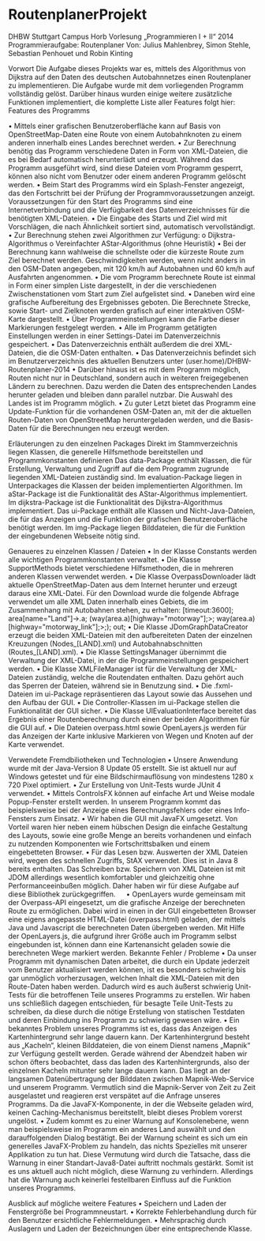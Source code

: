 RoutenplanerProjekt
===================

DHBW Stuttgart Campus Horb Vorlesung „Programmieren I + II“ 2014
Programmieraufgabe: Routenplaner
Von: Julius Mahlenbrey, Simon Stehle, Sebastian Penhouet und Robin Kinting

Vorwort
Die Aufgabe dieses Projekts war es, mittels des Algorithmus von Dijkstra auf den Daten des deutschen Autobahnnetzes einen Routenplaner zu implementieren.
Die Aufgabe wurde mit dem vorliegenden Programm vollständig gelöst. Darüber hinaus wurden einige weitere zusätzliche Funktionen implementiert, die komplette Liste aller Features folgt hier:
Features des Programms

•	Mittels einer grafischen Benutzeroberfläche kann auf Basis von OpenStreetMap-Daten eine Route von einem Autobahnknoten zu einem anderen innerhalb eines Landes berechnet werden.
•	Zur Berechnung benötig das Programm verschiedene Daten in Form von XML-Dateien, die es bei Bedarf automatisch herunterlädt und erzeugt. Während das Programm ausgeführt wird, sind diese Dateien vom Programm gesperrt, können also nicht vom Benutzer oder einem anderen Programm gelöscht werden.
•	Beim Start des Programms wird ein Splash-Fenster angezeigt, das den Fortschritt bei der Prüfung der Programmvoraussetzungen anzeigt. Voraussetzungen für den Start des Programms sind eine Internetverbindung und die Verfügbarkeit des Datenverzeichnisses für die benötigten XML-Dateien.
•	Die Eingabe des Starts und Ziel wird mit Vorschlägen, die nach Ähnlichkeit sortiert sind, automatisch vervollständigt.
•	Zur Berechnung stehen zwei Algorithmen zur Verfügung:
	o	Dijkstra-Algorithmus
	o	Vereinfachter AStar-Algorithmus (ohne Heuristik)
•	Bei der Berechnung kann wahlweise die schnellste oder die kürzeste Route zum Ziel berechnet werden. Geschwindigkeiten werden, wenn nicht anders in den OSM-Daten angegeben, mit 120 km/h auf Autobahnen und 60 km/h auf Ausfahrten angenommen.
•	Die vom Programm berechnete Route ist einmal in Form einer simplen Liste dargestellt, in der die verschiedenen Zwischenstationen vom Start zum Ziel aufgelistet sind.
•	Daneben wird eine grafische Aufbereitung des Ergebnisses geboten. Die Berechnete Strecke, sowie Start- und Zielknoten werden grafisch auf einer interaktiven OSM-Karte dargestellt.
•	Über Programmeinstellungen kann die Farbe dieser Markierungen festgelegt werden. 
•	Alle im Programm getätigten Einstellungen werden in einer Settings-Datei im Datenverzeichnis gespeichert.
•	Das Datenverzeichnis enthält außerdem die drei XML-Dateien, die die OSM-Daten enthalten. 
•	Das Datenverzeichnis befindet sich im Benutzerverzeichnis des aktuellen Benutzers unter (user.home)/DHBW-Routenplaner-2014
•	Darüber hinaus ist es mit dem Programm möglich, Routen nicht nur in Deutschland, sondern auch in weiteren freigegebenen Ländern zu berechnen. Dazu werden die Daten des entsprechenden Landes herunter geladen und bleiben dann parallel nutzbar. Die Auswahl des Landes ist im Programm möglich.
•	Zu guter Letzt bietet das Programm eine Update-Funktion für die vorhandenen OSM-Daten an, mit der die aktuellen Routen-Daten von OpenStreetMap heruntergeladen werden, und die Basis-Daten für die Berechnungen neu erzeugt werden. 

Erläuterungen zu den einzelnen Packages
	Direkt im Stammverzeichnis liegen Klassen, die generelle Hilfsmethode bereitstellen und Programmkonstanten definieren
	Das data-Package enthält Klassen, die für Erstellung, Verwaltung und Zugriff auf die dem Programm zugrunde liegenden XML-Dateien zuständig sind.
	Im evaluation-Package liegen in Unterpackages die Klassen der beiden implementierten Algorithmen.
	Im aStar-Package ist die Funktionalität des AStar-Algorithmus implementiert.
	Im dijkstra-Package ist die Funktionalität des Dijkstra-Algorithmus implementiert.
	Das ui-Package enthält alle Klassen und Nicht-Java-Dateien, die für das Anzeigen und die Funktion der grafischen Benutzeroberfläche benötigt werden.
	Im img-Package liegen Bilddateien, die für die Funktion der eingebundenen Webseite nötig sind.

Genaueres zu einzelnen Klassen / Dateien
•	In der Klasse Constants werden alle wichtigen Programmkonstanten verwaltet.
•	Die Klasse SupportMethods bietet verschiedene Hilfsmethoden, die in mehreren anderen Klassen verwendet werden.
•	Die Klasse OverpassDownloader lädt aktuelle OpenStreetMap-Daten aus dem Internet herunter und erzeugt daraus eine XML-Datei.
	Für den Download wurde die folgende Abfrage verwendet um alle XML Daten innerhalb eines Gebiets, die im Zusammenhang mit Autobahnen stehen, zu erhalten:
		[timeout:3600];
		area[name="Land"]->.a;
		(way(area.a)[highway="motorway"];>;
		way(area.a)[highway="motorway_link"];>;);
		out;
•	Die Klasse JDomGraphDataCreator erzeugt die beiden XML-Dateien mit den aufbereiteten Daten der einzelnen Kreuzungen (Nodes_[LAND].xml) und Autobahnabschnitten (Routes_[LAND].xml).
•	Die Klasse SettingsManager übernimmt die Verwaltung der XML-Datei, in der die Programmeinstellungen gespeichert werden.
•	Die Klasse XMLFileManager ist für die Verwaltung der XML-Dateien zuständig, welche die Routendaten enthalten. Dazu gehört auch das Sperren der Dateien, während sie in Benutzung sind.
•	Die .fxml-Dateien im ui-Package repräsentieren das Layout sowie das Aussehen und den Aufbau der GUI.
•	Die Controller-Klassen im ui-Package stellen die Funktionalität der GUI sicher.
•	Die Klasse UIEvaluationInterface bereitet das Ergebnis einer Routenberechnung durch einen der beiden Algorithmen für die GUI auf.
•	Die Dateien overpass.html sowie OpenLayers.js werden für das Anzeigen der Karte inklusive Markieren von Wegen und Knoten auf der Karte verwendet.

Verwendete Fremdbiliotheken und Technologien
•	Unsere Anwendung wurde mit der Java-Version 8 Update 05 erstellt. Sie ist aktuell nur auf Windows getestet und für eine Bildschirmauflösung von mindestens 1280 x 720 Pixel optimiert.
•	Zur Erstellung von Unit-Tests wurde JUnit 4 verwendet.
•	Mittels ControlsFX können auf einfache Art und Weise modale Popup-Fenster erstellt werden. In unserem Programm kommt das beispielsweise bei der Anzeige eines Berechnungsfehlers oder eines Info-Fensters zum Einsatz.
•	Wir haben die GUI mit JavaFX umgesetzt. Von Vorteil waren hier neben einem hübschen Design die einfache Gestaltung des Layouts, sowie eine große Menge an bereits vorhandenen und einfach zu nutzenden Komponenten wie Fortschrittsbalken und einem eingebetteten Browser. 
•	Für das Lesen bzw. Auswerten der XML Dateien wird, wegen des schnellen Zugriffs, StAX verwendet. Dies ist in Java 8 bereits enthalten. Das Schreiben bzw. Speichern von XML Dateien ist mit JDOM allerdings wesentlich komfortabler und gleichzeitig ohne Performanceeinbußen möglich. Daher haben wir für diese Aufgabe auf diese Bibliothek zurückgegriffen.
 
•	OpenLayers wurde gemeinsam mit der Overpass-API eingesetzt, um die grafische Anzeige der berechneten Route zu ermöglichen. Dabei wird in einen in der GUI eingebetteten Browser eine eigens angepasste HTML-Datei (overpass.html) geladen, der mittels Java und Javascript die berechneten Daten übergeben werden. Mit Hilfe der OpenLayers.js, die aufgrund ihrer Größe auch im Programm selbst eingebunden ist, können dann eine Kartenansicht geladen sowie die berechneten Wege markiert werden.
Bekannte Fehler / Probleme
•	Da unser Programm mit dynamischen Daten arbeitet, die durch ein Update jederzeit vom Benutzer aktualisiert werden können, ist es besonders schwierig bis gar unmöglich vorherzusagen, welchen Inhalt die XML-Dateien mit den Route-Daten haben werden. Dadurch wird es auch äußerst schwierig Unit-Tests für die betroffenen Teile unseres Programms zu erstellen. Wir haben uns schließlich dagegen entschieden, für besagte Teile Unit-Tests zu schreiben, da diese durch die nötige Erstellung von statischen Testdaten und deren Einbindung ins Programm zu schwierig gewesen wäre.
•	Ein bekanntes Problem unseres Programms ist es, dass das Anzeigen des Kartenhintergrund sehr lange dauern kann. Der Kartenhintergrund besteht aus „Kacheln“, kleinen Bilddateien, die von einem Dienst namens „Mapnik“ zur Verfügung gestellt werden. Gerade während der Abendzeit haben wir schon öfters beobachtet, dass das laden des Kartenhintergrunds, also der einzelnen Kacheln mitunter sehr lange dauern kann. Das liegt an der langsamen Datenübertragung der Bilddaten zwischen Mapnik-Web-Service und unserem Programm. Vermutlich sind die Mapnik-Server von Zeit zu Zeit ausgelastet und reagieren erst verspätet auf die Anfrage unseres Programms. Da die JavaFX-Komponente, in der die Webseite geladen wird, keinen Caching-Mechanismus bereitstellt, bleibt dieses Problem vorerst ungelöst.
•	Zudem kommt es zu einer Warnung auf Konsolenebene, wenn man beispielsweise im Programm ein anderes Land auswählt und den darauffolgenden Dialog bestätigt. Bei der Warnung scheint es sich um ein generelles JavaFX-Problem zu handeln, das nichts Spezielles mit unserer Applikation zu tun hat. Diese Vermutung wird durch die Tatsache, dass die Warnung in einer Standart-Java8-Datei auftritt nochmals gestärkt. Somit ist es uns aktuell auch nicht möglich, diese Warnung zu verhindern. Allerdings hat die Warnung auch keinerlei festellbaren Einfluss auf die Funktion unseres Programms.

Ausblick auf mögliche weitere Features
•	Speichern und Laden der Fenstergröße bei Programmneustart.
•	Korrekte Fehlerbehandlung durch für den Benutzer ersichtliche Fehlermeldungen.
•	Mehrsprachig durch Auslagern und Laden der Bezeichnungen über eine entsprechende Klasse.
